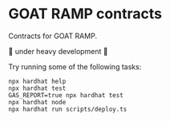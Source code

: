 # GOAT RAMP contracts

Contracts for GOAT RAMP.

🚧 under heavy development 🚧

Try running some of the following tasks:

```shell
npx hardhat help
npx hardhat test
GAS_REPORT=true npx hardhat test
npx hardhat node
npx hardhat run scripts/deploy.ts
```
